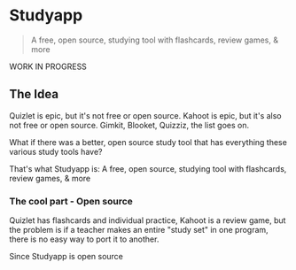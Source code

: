 # Studyapp

> A free, open source, studying tool with flashcards, review games, & more 

WORK IN PROGRESS

## The Idea

Quizlet is epic, but it's not free or open source. Kahoot is epic, but it's also not free or open source. Gimkit, Blooket, Quizziz, the list goes on.

What if there was a better, open source study tool that has everything these various study tools have?

That's what Studyapp is: A free, open source, studying tool with flashcards, review games, & more

### The cool part - Open source 

Quizlet has flashcards and individual practice, Kahoot is a review game, but the problem is if a teacher makes an entire "study set" in one program, there is no easy way to port it to another.

Since Studyapp is open source
